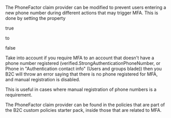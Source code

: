 The PhoneFactor claim provider can be modified to prevent users entering a new phone number during different actions that may trigger MFA. This is done by setting the property 

<Item Key="ManualPhoneNumberEntryAllowed">true</Item> 

to 

<Item Key="ManualPhoneNumberEntryAllowed">false</Item>

Take into account if you require MFA to an account that doesn't have a phone number registered (verified.StrongAuthenticationPhoneNumber, or Phone in "Authentication contact info" (Users and groups blade)) then you B2C will throw an error saying that there is no phone registered for MFA, and manual registration is disabled.

This is useful in cases where manual registration of phone numbers is a requirement.

The PhoneFactor claim provider can be found in the policies that are part of the B2C custom policies starter pack, inside those that are related to MFA.